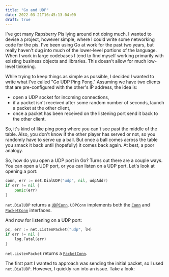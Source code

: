 ```yaml
---
title: "Go and UDP"
date: 2022-03-21T16:45:13-04:00
draft: true
---
```


I've got many Rapsberry Pis lying around not doing much. I wanted to devise a project, however simple, where I could write some networking code for the pis. I've been using Go at work for the past two years, but really haven't dug into much of the lower-level portions of the language. When I work in large codebases I tend to find myself working primarily with existing business objects and libraries. This doesn't allow for much low-level tinkering.

While trying to keep things as simple as possible, I decided I wanted to write what I've called "Go UDP Ping Pong." Assuming we have two clients that are pre-configured with the other's IP address, the idea is:

* open a UDP socket for incoming connections,
* if a packet isn't received after some random number of seconds, launch a packet at the other client,
* once a packet has been received on the listening port send it back to the other client.

So, it's kind of like ping pong where you can't see past the middle of the table. Also, you don't know if the other player has served or not, so you randomly have to serve up a ball. But once a ball comes across the table you smack it back until (hopefully) it comes back again. At best, a poor analogy.

So, how do you open a UDP port in Go? Turns out there are a couple ways. You can open a UDP port, or you can listen on a UDP port. Let's look at opening a port:

```go
conn, err := net.DialUDP("udp", nil, udpAddr)
if err != nil {
	panic(err)
}
```

`net.DialUDP` returns a [`UDPConn`](https://pkg.go.dev/net#UDPConn). `UDPConn` implements both the [`Conn`](https://pkg.go.dev/net#Conn) and [`PacketConn`](https://pkg.go.dev/net#PacketConn) interfaces.

And now for listening on a UDP port:
```go
pc, err := net.ListenPacket("udp", lH)
if err != nil {
	log.Fatal(err)
}
```

`net.ListenPacket` returns a [`PacketConn`](https://pkg.go.dev/net#PacketConn).

The first part I wanted to approach was sending the initial packet, so I used `net.DialUDP`. However, I quickly ran into an issue. Take a look:

